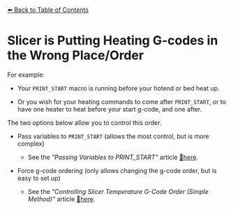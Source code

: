 [:arrow_left: Back to Table of Contents](/README.md)
# Slicer is Putting Heating G-codes in the Wrong Place/Order

For example:

- Your `PRINT_START` macro is running before your hotend or bed heat up. 

- Or you wish for your heating commands to come after `PRINT_START`, or to have one heater to heat before your start g-code, and one after.

The two options below allow you to control this order.

- Pass variables to `PRINT_START` (allows the most control, but is more complex)
    - See the *"Passing Variables to PRINT_START"* article 
    [:page_facing_up:here](/articles/passing_slicer_variables.md).

- Force g-code ordering (only allows changing the g-code order, but is easy to set up)

    - See the *"Controlling Slicer Temperature G-Code Order (Simple Method)"* article [:page_facing_up:here](/articles/controlling_slicer_g-code_order.md).